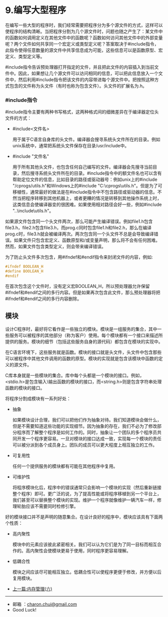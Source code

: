 9.编写大型程序
===

在编写一些大型的程序时，我们经常需要把程序分为多个源文件的方式，这样可以使程序的结构清晰。当把程序分割为几个源文件时，问题也随之产生了：某文件中的函数如何调用定义在其他文件中的函数呢？函数如何访问其他文件中的外部变量呢？两个文件如何共享同一个宏定义或类型定义呢？答案取决于#include指令，此指令使得任意数量的源文件中共享信息成为可能，这些信息可以是函数原型、宏定义、类型定义等。

#include指令告诉预处理器打开指定的文件，并且把此文件的内容插入到当前文件中。因此，如果想让几个源文件可以访问相同的信息，可以把此信息放入一个文件中，然后利用#include指令把该文件的内容带进每个源文件中。把按照这种方式包含的文件称为头文件（有时也称为包含文件）。头文件的扩展名为.h。

### #include指令

#include指令主要有两种书写格式，这两种格式间的细微差异在于编译器定位头文件的方式：

- #include<文件名>

    用于属于C语言自身库的头文件。编译器会搜寻系统头文件所在的目录。例如unix系统中，通常把系统头文件保存在目录/usr/include中。

- #include "文件名"

    用于所有其他头文件，也包含任何自己编写的文件。编译器会先搜寻当前目录，然后搜寻系统头文件所在的目录。#include指令中的额文件名也可以含有帮助定位文件的信息，比如目录的路径或驱动器号：例如unix上的#include  "/cprogs/utils.h"和Windows上的#include "C:\cprogs\utils.h"。但是为了可移植性，通常最好的做法是在#include指令中不包含路径或驱动器的信息。不然当把程序转移到其他机器上，或者更糟的情况是转移到其他操作系统上时，这类信息会使编译器变的很困难。如果使用相对路径会好一些，例如#include "..\include\utils.h"。

如果源文件包含同一个头文件两次，那么可能产生编译错误。例如file1.h包含file3.h，file2.h包含file3.h，而prog.c同时包含file1.h和file2.h，那么在编译prog.c时，file3.h就会被编译两次。两次包含同一个头文件不总是会导致编译错误。如果文件只包含宏定义、函数原型和/或变量声明，那么将不会有任何困难。然而，如果文件包含类型定义，则会带来编译错误。

为了防止头文件多次包含，用#ifndef和#endif指令来封闭文件的内容，例如:  

```c
#ifndef BOOLEAN_H
#define BOOLEAN_H
#endif
```

在首次包含这个文件时，没有定义宏BOOLEAN_H，所以预处理器允许保留#ifndef和#endif之间的多行内容。但是如果再次包含此文件，那么预处理器将把#ifndef和#endif之间的多行内容删除。



## 模块

设计C程序时，最好将它看作是一些独立的模块。模块是一组服务的集合，其中一些服务可以被程序的其他部分（称为客户）使用。每个模块都有一个接口来描述所提供的服务。模块的细节（包括这些服务自身的源代码）都包含在模块的实现中。

在C语言环境下，这些服务就是函数。模块的接口就是头文件，头文件中包含那些可以被程序中其他文件调用的函数的原型。模块的实现就是包含该模块中函数的定义的源文件。



C库本身就是一些模块的集合。库中每个头都是一个模块的接口。例如，<stdio.h>是包含输入\输出函数的模块的接口，而<string.h>则是包含字符串处理函数的模块的接口。

将程序分割成模块有一系列好处：  

- 抽象

    如果模块设计合理，我们可以把他们作为抽象对待。我们知道模块会做什么，但是不需要知道这些功能的实现细节。因为抽象的存在，我们不必为了修改部分程序而了解整个程序是如何工作的。同时，抽象让一个团队的多个程序员共同开发一个程序更容易。一旦对模块的接口达成一致，实现每一个模块的责任可以被分派到各个成员身上。团队的成员可以更大程度上相互独立的工作。

- 可复用性

    任何一个提供服务的模块都有可能在其他程序中复用。

- 可维护性

    将程序模块化后，程序中的错误通常只会影响一个模块的实现（然后重新链接整个程序）即可。更广泛的说，为了提高性能或将程序移植到另一个平台上，我们甚至可以替换整个模块的实现。维护一个程序就像维护一辆汽车一样，修理轮胎应该不需要同时检修引擎。



好的模块接口并不是声明的随意集合。在设计良好的程序中，模块应该具有下面两个性质：  

- 高内聚性

    模块中的元素应该彼此紧密相关。我们可以认为它们是为了同一目标而相互合作的。高内聚性会使模块更易于使用，同时程序更容易理解。

- 低耦合性

    模块之间应该尽可能相互独立。低耦合性可以使程序更便于修改，并方便以后复用模块。




































- [上一篇:内存管理(六)](https://github.com/CharonChui/iOSStudyNote/blob/master/C%E8%AF%AD%E8%A8%80%E5%85%A5%E9%97%A8/6.%E5%86%85%E5%AD%98%E7%AE%A1%E7%90%86(%E5%85%AD).md)           


---

- 邮箱 ：charon.chui@gmail.com  
- Good Luck! 
